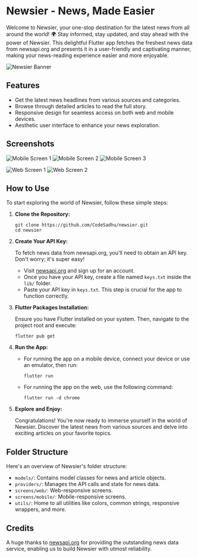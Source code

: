 # Newsier - News, Made Easier

Welcome to Newsier, your one-stop destination for the latest news from all around the world! 🌍 Stay informed, stay updated, and stay ahead with the power of Newsier. This delightful Flutter app fetches the freshest news data from newsapi.org and presents it in a user-friendly and captivating manner, making your news-reading experience easier and more enjoyable.

![Newsier Banner](assets/images/newsier.png)

## Features

- Get the latest news headlines from various sources and categories.
- Browse through detailed articles to read the full story.
- Responsive design for seamless access on both web and mobile devices.
- Aesthetic user interface to enhance your news exploration.

## Screenshots

![Mobile Screen 1](assets/screenshots/mobile/1.png)
![Mobile Screen 2](assets/screenshots/mobile/2.png)
![Mobile Screen 3](assets/screenshots/mobile/3.png)

![Web Screen 1](assets/screenshots/web/1.png)
![Web Screen 2](assets/screenshots/web/2.png)

## How to Use

To start exploring the world of Newsier, follow these simple steps:

1. **Clone the Repository:**

   ```
   git clone https://github.com/CodeSadhu/newsier.git
   cd newsier
   ```

2. **Create Your API Key:**

   To fetch news data from newsapi.org, you'll need to obtain an API key. Don't worry; it's super easy!

   - Visit [newsapi.org](https://newsapi.org/) and sign up for an account.
   - Once you have your API key, create a file named `keys.txt` inside the `lib/` folder.
   - Paste your API key in `keys.txt`. This step is crucial for the app to function correctly.

3. **Flutter Packages Installation:**

   Ensure you have Flutter installed on your system. Then, navigate to the project root and execute:

   ```
   flutter pub get
   ```

4. **Run the App:**

   - For running the app on a mobile device, connect your device or use an emulator, then run:

     ```
     flutter run
     ```

   - For running the app on the web, use the following command:

     ```
     flutter run -d chrome
     ```

5. **Explore and Enjoy:**

   Congratulations! You're now ready to immerse yourself in the world of Newsier. Discover the latest news from various sources and delve into exciting articles on your favorite topics.

## Folder Structure

Here's an overview of Newsier's folder structure:

- `models/`: Contains model classes for news and article objects.
- `providers/`: Manages the API calls and state for news data.
- `screens/web/`: Web-responsive screens.
- `screens/mobile/`: Mobile-responsive screens.
- `utils/`: Home to all utilities like colors, common strings, responsive wrappers, and more.

## Credits

A huge thanks to [newsapi.org](https://newsapi.org/) for providing the outstanding news data service, enabling us to build Newsier with utmost reliability.
